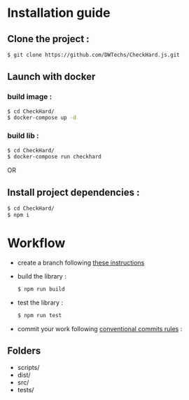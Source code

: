 # Installation guide

## Clone the project :

  ```bash
  $ git clone https://github.com/DWTechs/CheckHard.js.git
  ```

## Launch with docker
 
  ### build image : 
  ```bash
  $ cd CheckHard/
  $ docker-compose up -d
  ```
  
  ### build lib : 
  ```bash
  $ cd CheckHard/
  $ docker-compose run checkhard
  ```
  
OR

## Install project dependencies :

  ```bash
  $ cd CheckHard/
  $ npm i
  ```

# Workflow

- create a branch following [these instructions](https://lcluber.github.io/LeadDevToolkit/docs/git/branch.html)

- build the library :

  ```bash
  $ npm run build
  ```

- test the library :

  ```bash
  $ npm run test
  ```

- commit your work following [conventional commits rules](https://lcluber.github.io/LeadDevToolkit/docs/git/commit.html) :


## Folders

- scripts/
- dist/
- src/
- tests/

